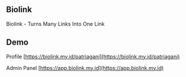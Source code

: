 ## Biolink
Biolink - Turns Many Links Into One Link

## Demo

Profile
[https://biolink.my.id/patriagani](https://biolink.my.id/patriagani)

Admin Panel
[https://app.biolink.my.id](https://app.biolink.my.id)
